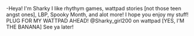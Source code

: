 -Heya! I'm Sharky
I like rhythym games, wattpad stories [not those teen angst ones], LBP, Spooky Month, and alot more!
I hope you enjoy my stuff!
PLUG FOR MY WATTPAD AHEAD!
@Sharky_girl200 on wattpad [YES, I'M THE BANANA]
See ya later!
